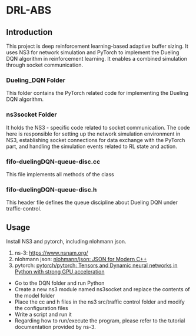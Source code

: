 # DRL-ABS

## Introduction

This project is deep reinforcement learning-based adaptive buffer sizing. It uses NS3 for network simulation and PyTorch to implement the Dueling DQN algorithm in reinforcement learning. It enables a combined simulation through socket communication. 

### Dueling_DQN Folder

This folder contains the PyTorch  related code for implementing the Dueling DQN algorithm.

### ns3socket Folder

It holds the NS3 - specific code related to socket communication. The code here is responsible for setting up the network simulation environment in NS3, establishing socket connections for data exchange with the PyTorch part, and handling the simulation events related to RL state and action.

### fifo-duelingDQN-queue-disc.cc

This file implements all methods of the class

### fifo-duelingDQN-queue-disc.h

 This header file defines the queue discipline about Dueling DQN under traffic-control.  

## Usage

Install NS3 and pytorch, including nlohmann json.

1. ns-3: https://www.nsnam.org/
2. nlohmann json:  [nlohmann/json: JSON for Modern C++](https://github.com/nlohmann/json) 
3. pytorch: [pytorch/pytorch: Tensors and Dynamic neural networks in Python with strong GPU acceleration](https://github.com/pytorch/pytorch) 

- Go to the DQN folder and run Python
- Create a new ns3 module named ns3socket and replace the contents of the model folder
- Place the cc and h files in the ns3 src/traffic control folder and modify the configuration files
- Write a script and run it
- Regarding how to run/execute the program, please refer to the tutorial documentation provided by ns-3.
